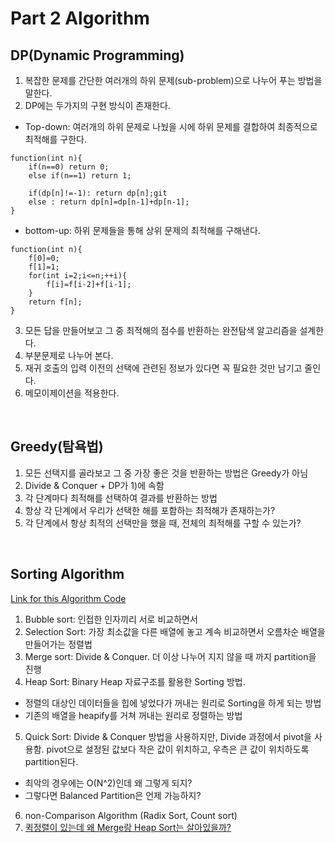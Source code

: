 # Part 2 Algorithm

## DP(Dynamic Programming)
1) 복잡한 문제를 간단한 여러개의 하위 문제(sub-problem)으로 나누어 푸는 방법을 말한다.
2) DP에는 두가지의 구현 방식이 존재한다.
* Top-down: 여러개의 하위 문제로 나눴을 시에 하위 문제를 결합하여 최종적으로 최적해를 구한다.
```
function(int n){
    if(n==0) return 0;
    else if(n==1) return 1;
    
    if(dp[n]!=-1): return dp[n];git 
    else : return dp[n]=dp[n-1]+dp[n-1];
}
```

* bottom-up: 하위 문제들을 통해 상위 문제의 최적해를 구해낸다.
```
function(int n){
    f[0]=0;
    f[1]=1;
    for(int i=2;i<=n;++i){
        f[i]=f[i-2]+f[i-1];
    }
    return f[n];
}
```
3) 모든 답을 만들어보고 그 중 최적해의 점수를 반환하는 완전탐색 알고리즘을 설계한다.
4) 부분문제로 나누어 본다.
5) 재귀 호출의 입력 이전의 선택에 관련된 정보가 있다면 꼭 필요한 것만 남기고 줄인다.
6) 메모이제이션을 적용한다.

</br>

## Greedy(탐욕법)
1) 모든 선택지를 골라보고 그 중 가장 좋은 것을 반환하는 방법은 Greedy가 아님
2) Divide & Conquer + DP가 1)에 속함
3) 각 단계마다 최적해를 선택하여 결과를 반환하는 방법
4) 항상 각 단계에서 우리가 선택한 해를 포함하는 최적해가 존재하는가?
5) 각 단계에서 항상 최적의 선택만을 했을 때, 전체의 최적해를 구할 수 있는가?

</br>

## Sorting Algorithm
[Link for this Algorithm Code](https://github.com/morecreativa/Algorithm_Practice/blob/master/TestCpp/sortingAlgorithm.py)
1) Bubble sort: 인접한 인자끼리 서로 비교하면서
2) Selection Sort: 가장 최소값을 다른 배열에 놓고 계속 비교하면서 오름차순 배열을 만들어가는 정렬법
3) Merge sort: Divide & Conquer. 더 이상 나누어 지지 않을 때 까지 partition을 진행
4) Heap Sort: Binary Heap 자료구조를 활용한 Sorting 방법. 
* 정렬의 대상인 데이터들을 힙에 넣었다가 꺼내는 원리로 Sorting을 하게 되는 방법
* 기존의 배열을 heapify를 거쳐 꺼내는 원리로 정렬하는 방법
5) Quick Sort: Divide & Conquer 방법을 사용하지만, Divide 과정에서 pivot을 사용함. pivot으로 설정된 값보다 작은 값이 위치하고, 우측은 큰 값이 위치하도록 partition된다. 
* 최악의 경우에는 O(N^2)인데 왜 그렇게 되지?
* 그렇다면 Balanced Partition은 언제 가능하지?
6) non-Comparison Algorithm (Radix Sort, Count sort)
7) [퀵정렬이 있는데 왜 Merge랑 Heap Sort는 살아있을까?](https://asfirstalways.tistory.com/338)
